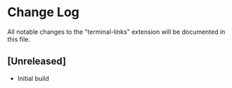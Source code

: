 # Change Log

All notable changes to the "terminal-links" extension will be documented in this file.

## [Unreleased]

- Initial build
